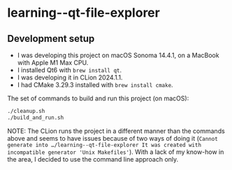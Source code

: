 # learning--qt-file-explorer

## Development setup

- I was developing this project on macOS Sonoma 14.4.1, on a MacBook with Apple M1 Max CPU.
- I installed Qt6 with `brew install qt`.
- I was developing it in CLion 2024.1.1.
- I had CMake 3.29.3 installed with `brew install cmake`.

The set of commands to build and run this project (on macOS):
```sh
./cleanup.sh
./build_and_run.sh
```

NOTE: The CLion runs the project in a different manner than the commands above and seems to have issues because of two ways of doing it (`Cannot generate into …/learning--qt-file-explorer It was created with incompatible generator 'Unix Makefiles'`). With a lack of my know-how in the area, I decided to use the command line approach only.
